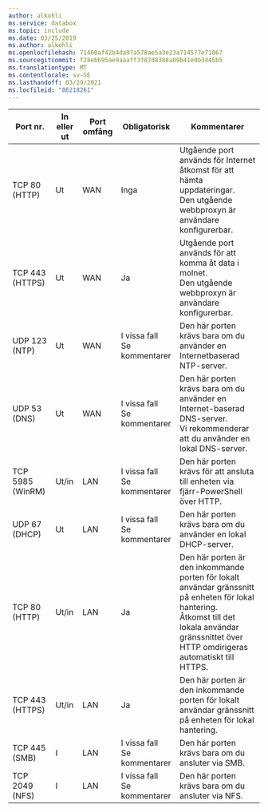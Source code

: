 ```yaml
---
author: alkohli
ms.service: databox
ms.topic: include
ms.date: 03/25/2019
ms.author: alkohli
ms.openlocfilehash: 71460af42b4da97a578ae5a3e23a714577e71867
ms.sourcegitcommit: f28ebb95ae9aaaff3f87d8388a09b41e0b3445b5
ms.translationtype: MT
ms.contentlocale: sv-SE
ms.lasthandoff: 03/29/2021
ms.locfileid: "86218261"
---
```

| Port nr.| In eller ut | Port omfång| Obligatorisk|   Kommentarer |
|--------|-----|-----|-----------|----------|
| TCP 80 (HTTP)|Ut|WAN |Inga|Utgående port används för Internet åtkomst för att hämta uppdateringar. <br>Den utgående webbproxyn är användare konfigurerbar. |
| TCP 443 (HTTPS)|Ut|WAN|Ja|Utgående port används för att komma åt data i molnet.<br>Den utgående webbproxyn är användare konfigurerbar.|
| UDP 123 (NTP)|Ut|WAN|I vissa fall<br>Se kommentarer|Den här porten krävs bara om du använder en Internetbaserad NTP-server.  |   
| UDP 53 (DNS)|Ut|WAN|I vissa fall<br>Se kommentarer|Den här porten krävs bara om du använder en Internet-baserad DNS-server.<br>Vi rekommenderar att du använder en lokal DNS-server. |
| TCP 5985 (WinRM)|Ut/in|LAN|I vissa fall<br>Se kommentarer|Den här porten krävs för att ansluta till enheten via fjärr-PowerShell över HTTP.  |
| UDP 67 (DHCP)|Ut|LAN|I vissa fall<br>Se kommentarer|Den här porten krävs bara om du använder en lokal DHCP-server.  |
| TCP 80 (HTTP)|Ut/in|LAN|Ja|Den här porten är den inkommande porten för lokalt användar gränssnitt på enheten för lokal hantering. <br>Åtkomst till det lokala användar gränssnittet över HTTP omdirigeras automatiskt till HTTPS.  |
| TCP 443 (HTTPS)|Ut/in|LAN|Ja|Den här porten är den inkommande porten för lokalt användar gränssnitt på enheten för lokal hantering. |
| TCP 445 (SMB)|I|LAN|I vissa fall<br>Se kommentarer|Den här porten krävs bara om du ansluter via SMB. |
| TCP 2049 (NFS)|I|LAN|I vissa fall<br>Se kommentarer|Den här porten krävs bara om du ansluter via NFS. |
